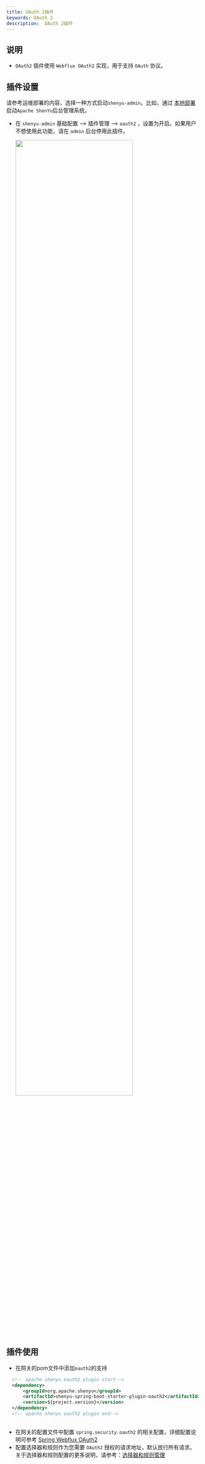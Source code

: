 ```yaml
---
title: OAuth 2插件
keywords: OAuth 2
description:  OAuth 2插件
---
```


## 说明

- `OAuth2` 插件使用 `Webflux OAuth2` 实现，用于支持 `OAuth` 协议。

## 插件设置

请参考运维部署的内容，选择一种方式启动`shenyu-admin`。比如，通过 [本地部署](../deployment-local) 启动`Apache ShenYu`后台管理系统。

* 在 `shenyu-admin` 基础配置 --> 插件管理 --> `oauth2` ，设置为开启。如果用户不想使用此功能，请在 `admin` 后台停用此插件。

  <img src="/img/shenyu/plugin/oauth2/oauth2_open_zh.jpg" width="80%" height="80%" />

## 插件使用

- 在网关的pom文件中添加`oauth2`的支持
  
```xml
  <!-- apache shenyu oauth2 plugin start-->
  <dependency>
      <groupId>org.apache.shenyu</groupId>
      <artifactId>shenyu-spring-boot-starter-plugin-oauth2</artifactId>
      <version>${project.version}</version>
  </dependency>
  <!-- apache shenyu oauth2 plugin end-->
  
```

- 在网关的配置文件中配置 `spring.security.oauth2` 的相关配置，详细配置说明可参考 [Spring Webflux OAuth2](https://docs.spring.io/spring-security/site/docs/current/reference/html5/#webflux-oauth2)
- 配置选择器和规则作为您需要 `OAuth2` 授权的请求地址，默认放行所有请求。关于选择器和规则配置的更多说明，请参考：[选择器和规则管理](../selector-and-rule)

